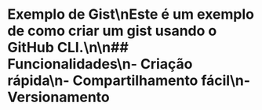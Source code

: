 # Exemplo de Gist\nEste é um exemplo de como criar um gist usando o GitHub CLI.\n\n## Funcionalidades\n- Criação rápida\n- Compartilhamento fácil\n- Versionamento
